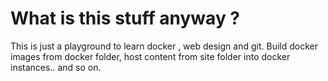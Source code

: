# What is this stuff anyway ?

This is just a playground to learn docker , web design and git. Build docker images from docker folder, host content from site folder into docker instances.. and so on.
